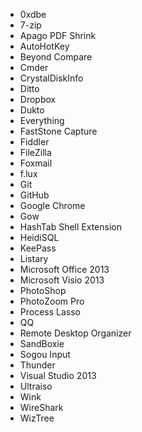 * 0xdbe
* 7-zip
* Apago PDF Shrink
* AutoHotKey
* Beyond Compare
* Cmder
* CrystalDiskInfo
* Ditto
* Dropbox
* Dukto
* Everything
* FastStone Capture
* Fiddler
* FileZilla
* Foxmail
* f.lux
* Git
* GitHub
* Google Chrome
* Gow
* HashTab Shell Extension
* HeidiSQL
* KeePass
* Listary
* Microsoft Office 2013
* Microsoft Visio 2013
* PhotoShop
* PhotoZoom Pro
* Process Lasso
* QQ
* Remote Desktop Organizer
* SandBoxie
* Sogou Input
* Thunder
* Visual Studio 2013
* Ultraiso
* Wink
* WireShark
* WizTree
